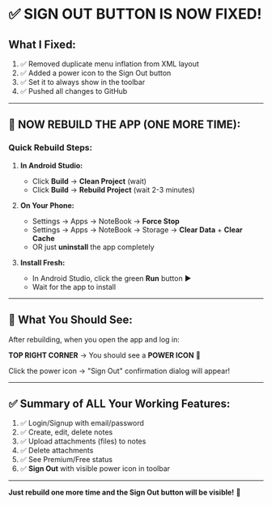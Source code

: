 # ✅ SIGN OUT BUTTON IS NOW FIXED!

## What I Fixed:
1. ✅ Removed duplicate menu inflation from XML layout
2. ✅ Added a power icon to the Sign Out button
3. ✅ Set it to always show in the toolbar
4. ✅ Pushed all changes to GitHub

---

## 🔴 NOW REBUILD THE APP (ONE MORE TIME):

### Quick Rebuild Steps:

1. **In Android Studio:**
   - Click **Build** → **Clean Project** (wait)
   - Click **Build** → **Rebuild Project** (wait 2-3 minutes)

2. **On Your Phone:**
   - Settings → Apps → NoteBook → **Force Stop**
   - Settings → Apps → NoteBook → Storage → **Clear Data** + **Clear Cache**
   - OR just **uninstall** the app completely

3. **Install Fresh:**
   - In Android Studio, click the green **Run** button ▶️
   - Wait for the app to install

---

## 🎯 What You Should See:

After rebuilding, when you open the app and log in:

**TOP RIGHT CORNER** → You should see a **POWER ICON** 🔌

Click the power icon → "Sign Out" confirmation dialog will appear!

---

## ✅ Summary of ALL Your Working Features:

1. ✅ Login/Signup with email/password
2. ✅ Create, edit, delete notes
3. ✅ Upload attachments (files) to notes
4. ✅ Delete attachments
5. ✅ See Premium/Free status
6. ✅ **Sign Out** with visible power icon in toolbar

---

**Just rebuild one more time and the Sign Out button will be visible!** 🚀

